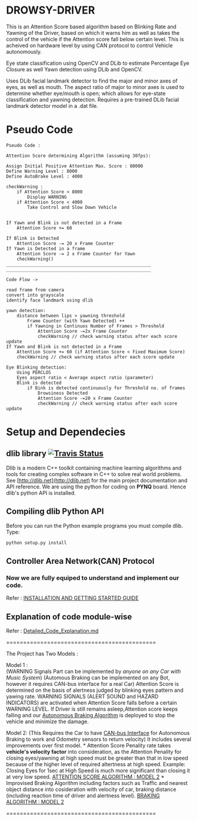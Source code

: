# DROWSY-DRIVER

This is an Attention Score based algorithm based on Blinking Rate and Yawning of the  Driver, based on which it warns him as well as takes the control of the vehicle if the Attention score fall below certain level. This is acheived on hardware level by using  CAN protocol to control Vehicle autonomously. 

Eye state classification using OpenCV and DLib to estimate Percentage Eye Closure as well Yawn detection using DLib and OpenCV.

Uses DLib facial landmark detector to find the major and minor axes of eyes, as well as mouth. The aspect ratio of major to minor axes is used to determine whether eye/mouth is open; which allows for eye-state classification and yawning detection. Requires a pre-trained DLib facial landmark detector model in a .dat file.

# Pseudo Code
```
Pseudo Code : 

Attention Score determining Algorithm (assuming 30fps):

Assign Initial Positive Attention Max. Score : 80000
Define Warning Level : 8000
Define AutoBrake Level : 4000

checkWarning : 
	if Attention Score < 8000
		Display WARNING
	if Attention Score < 4000
		Take Control and Slow Down Vehicle


If Yawn and Blink is not detected in a Frame
	Attention Score += 60

If Blink is Detected
	Attention Score -= 20 x Frame Counter
If Yawn is Detected in a frame
	Attention Score -= 2 x Frame Counter for Yawn
	checkWarning()
_______________________________________________________
_______________________________________________________

Code Flow ->

read frame from camera
convert into grayscale 
identify face landmark using dlib

yawn detection:
	distance between lips > yawning threshold
		Frame Counter (with Yawn Detected) ++
		if Yawning in Continuos Number of Frames > Threshold
			Attention Score -=2x Frame Counter
			checkWarning // check warning status after each score update
If Yawn and Blink is not detected in a Frame
	Attention Score += 60 (if Attention Score < Fixed Maximum Score)
	checkWarning // check warning status after each score update

Eye Blinking detection:
	Using PERCLOS
	Eyes aspect ratio < Average aspect ratio (parameter)
	Blink is detected
		if Bink is detected continuously for Threshold no. of frames
			Drowsiness Detected
			Attention Score -=20 x Frame Counter
			checkWarning // check warning status after each score update
```

# Setup and Dependecies


## dlib library [![Travis Status](https://travis-ci.org/davisking/dlib.svg?branch=master)](https://travis-ci.org/davisking/dlib)
Dlib is a modern C++ toolkit containing machine learning algorithms and tools for creating complex software in C++ to solve real world problems. See [http://dlib.net](http://dlib.net) for the main project documentation and API reference.
We are using the python for coding on **PYNQ** board. Hence dlib's python API is installed.

## Compiling dlib Python API
Before you can run the Python example programs you must compile dlib. Type:
```bash
python setup.py install
```

## Controller Area Network(CAN) Protocol 

### Now we are fully equiped to understand and implement our code.
Refer : [INSTALLATION AND GETTING STARTED GUIDE](https://github.com/reyanshsolis/safety_driving_assist/blob/master/Setup_Getting_Started.md)
## Explanation of code module-wise
Refer : [Detailed_Code_Explanation.md](https://github.com/reyanshsolis/safety_driving_assist/blob/master/Detailed_Code_Explanation.md)

============================================

The Project has Two Models : 

Model 1 :  
(WARNING Signals Part can be implemented by *anyone on any Car with Music System*) (Automous Braking can be implemented on any Bot, however it requires CAN-bus interface for a real Car)
    Attention Score is determined on the basis of alertness judged by blinking eyes pattern and yawing rate. 
    WARNING SIGNALS (ALERT SOUND and HAZARD INDICATORS) are activated when Attention Score falls before a certain WARNING LEVEL.
    If Driver is still remains asleep,Attention score keeps falling and our [Autonomous Braking Algorithm](doc.link) is deployed to stop the vehicle and minimize the damage.

Model 2:    (This Requires the Car to have [CAN-bus Interface](doc.here) for Autonomous Braking to work and Odometry sensors to return velocity)
    It includes several improvements over first model.
    *   Attention Score Penality rate takes **vehicle's velocity factor** into consideration, as the Attention Penality for closing eyes/yawning at high speed must be greater than that in low speed because of the higher level of required altertness at high speed. Example: Closing Eyes for 1sec at High Speed is much more significant than closing it at very low speed.
    [ATTENTION SCORE ALGORITHM : MODEL 2](doc.here)
    *   Improvised Braking Algorithm including factors such as Traffic and nearest object distance into cosideration with velocity of car, braking distance (including reaction time of driver and alertness level).
    [BRAKING ALGORITHM : MODEL 2](doc.here)

============================================



